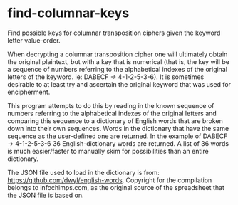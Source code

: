# find-columnar-keys
Find possible keys for columnar transposition ciphers given the keyword letter value-order.

When decrypting a columnar transposition cipher one will ultimately obtain the original plaintext, but with a key that is numerical (that is, the key will be a sequence of numbers referring to the alphabetical indexes of the original letters of the keyword. ie: DABECF -> 4-1-2-5-3-6). It is sometimes desirable to at least try and ascertain the original keyword that was used for encipherment.

This program attempts to do this by reading in the known sequence of numbers referring to the alphabetical indexes of the original letters and comparing this sequence to a dictionary of English words that are broken down into their own sequences. Words in the dictionary that have the same sequence as the user-defined one are returned. In the example of DABECF -> 4-1-2-5-3-6 36 English-dictionary words are returned. A list of 36 words is much easier/faster to manually skim for possibilities than an entire dictionary. 

The JSON file used to load in the dictionary is from: https://github.com/dwyl/english-words.
Copyright for the compilation belongs to infochimps.com, as the original source of the spreadsheet that the JSON file is based on.
